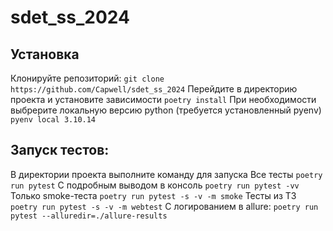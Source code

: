 # sdet_ss_2024

## Установка
Клонируйте репозиторий:
```git clone https://github.com/Capwell/sdet_ss_2024```
Перейдите в директорию проекта и установите зависимости
```poetry install```
При необходимости выбрерите локальную версию python (требуется установленный pyenv)
```pyenv local 3.10.14```

## Запуск тестов:
В директории проекта выполните команду для запуска
Все тесты
```poetry run pytest```
С подробным выводом в консоль
```poetry run pytest -vv```
Только smoke-теста
```poetry run pytest -s -v -m smoke```
Тесты из ТЗ
```poetry run pytest -s -v -m webtest```
С логированием в allure:
```poetry run pytest --alluredir=./allure-results```